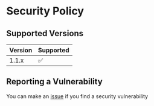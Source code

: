 # Security Policy

## Supported Versions

| Version | Supported          |
|---------| ------------------ |
| 1.1.x   | :white_check_mark: |


## Reporting a Vulnerability

You can make an [issue](https://github.com/Bamboooz/os.py/issues) if you find a security vulnerability 
